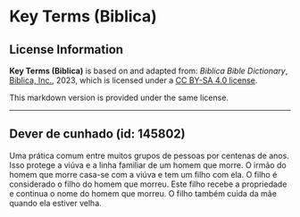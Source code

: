 # Key Terms (Biblica)

## License Information

**Key Terms (Biblica)** is based on and adapted from: _Biblica Bible Dictionary_, [Biblica, Inc.](https://www.biblica.com/), 2023, which is licensed under a [CC BY-SA 4.0 license](https://creativecommons.org/licenses/by-sa/4.0/legalcode.en).

This markdown version is provided under the same license.



--------------------------------

## Dever de cunhado (id: 145802)

Uma prática comum entre muitos grupos de pessoas por centenas de anos. Isso protege a viúva e a linha familiar de um homem que morre. O irmão do homem que morre casa\-se com a viúva e tem um filho com ela. O filho é considerado o filho do homem que morreu. Este filho recebe a propriedade e continua o nome do homem que morreu. O filho também cuida da mãe quando ela estiver velha.


